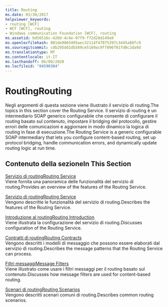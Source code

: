 ```yaml
---
title: Routing
ms.date: 03/30/2017
helpviewer_keywords:
- routing [WCF]
- WCF [WCF], routing
- Windows communication Foundation [WCF], routing
ms.assetid: bd56516c-420d-4c4e-97f9-f72d28d149a9
ms.openlocfilehash: 801de9865495aec32114f47075397c3445a88fc9
ms.sourcegitcommit: cdb295dd1db589ce5169ac9ff096f01fd0c2da9d
ms.translationtype: MT
ms.contentlocale: it-IT
ms.lasthandoff: 06/09/2020
ms.locfileid: "84590384"
---
```

# <a name="routing"></a><span data-ttu-id="d79d7-102">Routing</span><span class="sxs-lookup"><span data-stu-id="d79d7-102">Routing</span></span>
<span data-ttu-id="d79d7-103">Negli argomenti di questa sezione viene illustrato il servizio di routing.</span><span class="sxs-lookup"><span data-stu-id="d79d7-103">The topics in this section cover the Routing Service.</span></span> <span data-ttu-id="d79d7-104">Il servizio di routing è un intermediario SOAP generico configurabile che consente di configurare il routing basato sul contenuto, impostare il bridging del protocollo, gestire errori delle comunicazioni e aggiornare in modo dinamico la logica di routing in fase di esecuzione.</span><span class="sxs-lookup"><span data-stu-id="d79d7-104">The Routing Service is a generic configurable SOAP intermediary that lets you configure content-based routing, set up protocol bridging, handle communication errors, and dynamically update routing logic at run time.</span></span>  
  
## <a name="in-this-section"></a><span data-ttu-id="d79d7-105">Contenuto della sezione</span><span class="sxs-lookup"><span data-stu-id="d79d7-105">In This Section</span></span>  
 [<span data-ttu-id="d79d7-106">Servizio di routing</span><span class="sxs-lookup"><span data-stu-id="d79d7-106">Routing Service</span></span>](routing-service.md)  
 <span data-ttu-id="d79d7-107">Viene fornita una panoramica delle funzionalità del servizio di routing.</span><span class="sxs-lookup"><span data-stu-id="d79d7-107">Provides an overview of the features of the Routing Service.</span></span>  
  
 [<span data-ttu-id="d79d7-108">Servizio di routing</span><span class="sxs-lookup"><span data-stu-id="d79d7-108">Routing Service</span></span>](routing-service.md)  
 <span data-ttu-id="d79d7-109">Vengono descritte le funzionalità del servizio di routing.</span><span class="sxs-lookup"><span data-stu-id="d79d7-109">Describes the features of the Routing Service.</span></span>  
  
 [<span data-ttu-id="d79d7-110">Introduzione al routing</span><span class="sxs-lookup"><span data-stu-id="d79d7-110">Routing Introduction</span></span>](routing-introduction.md)  
 <span data-ttu-id="d79d7-111">Viene illustrata la configurazione del servizio di routing.</span><span class="sxs-lookup"><span data-stu-id="d79d7-111">Discusses configuration of the Routing Service.</span></span>  
  
 [<span data-ttu-id="d79d7-112">Contratti di routing</span><span class="sxs-lookup"><span data-stu-id="d79d7-112">Routing Contracts</span></span>](routing-contracts.md)  
 <span data-ttu-id="d79d7-113">Vengono descritti i modelli di messaggio che possono essere elaborati dal servizio di routing.</span><span class="sxs-lookup"><span data-stu-id="d79d7-113">Describes the message patterns that the Routing Service can process.</span></span>  
  
 [<span data-ttu-id="d79d7-114">Filtri messaggi</span><span class="sxs-lookup"><span data-stu-id="d79d7-114">Message Filters</span></span>](message-filters.md)  
 <span data-ttu-id="d79d7-115">Viene illustrato come usare i filtri messaggi per il routing basato sul contenuto.</span><span class="sxs-lookup"><span data-stu-id="d79d7-115">Discusses how message filters are used for content-based routing.</span></span>  
  
 [<span data-ttu-id="d79d7-116">Scenari di routing</span><span class="sxs-lookup"><span data-stu-id="d79d7-116">Routing Scenarios</span></span>](routing-scenarios.md)  
 <span data-ttu-id="d79d7-117">Vengono descritti scenari comuni di routing.</span><span class="sxs-lookup"><span data-stu-id="d79d7-117">Describes common routing scenarios.</span></span>
